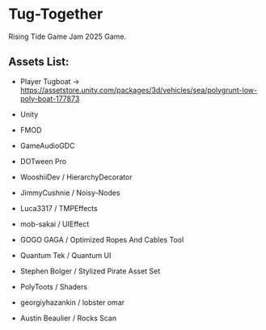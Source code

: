# Tug-Together
 Rising Tide Game Jam 2025 Game.

 ## Assets List:
 * Player Tugboat -> https://assetstore.unity.com/packages/3d/vehicles/sea/polygrunt-low-poly-boat-177873

 * Unity
 * FMOD

 * GameAudioGDC
 * DOTween Pro

 * WooshiiDev / HierarchyDecorator
 * JimmyCushnie / Noisy-Nodes
 * Luca3317 / TMPEffects
 * mob-sakai / UIEffect
 * GOGO GAGA / Optimized Ropes And Cables Tool
 * Quantum Tek / Quantum UI
 * Stephen Bolger / Stylized Pirate Asset Set
 * PolyToots / Shaders
 * georgiyhazankin / lobster omar
 * Austin Beaulier / Rocks Scan
